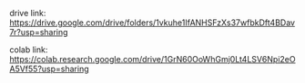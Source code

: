 drive link:
https://drive.google.com/drive/folders/1vkuhe1IfANHSFzXs37wfbkDft4BDav7r?usp=sharing

colab link:
https://colab.research.google.com/drive/1GrN60OoWhGmj0Lt4LSV6Npi2eOA5Vf55?usp=sharing
